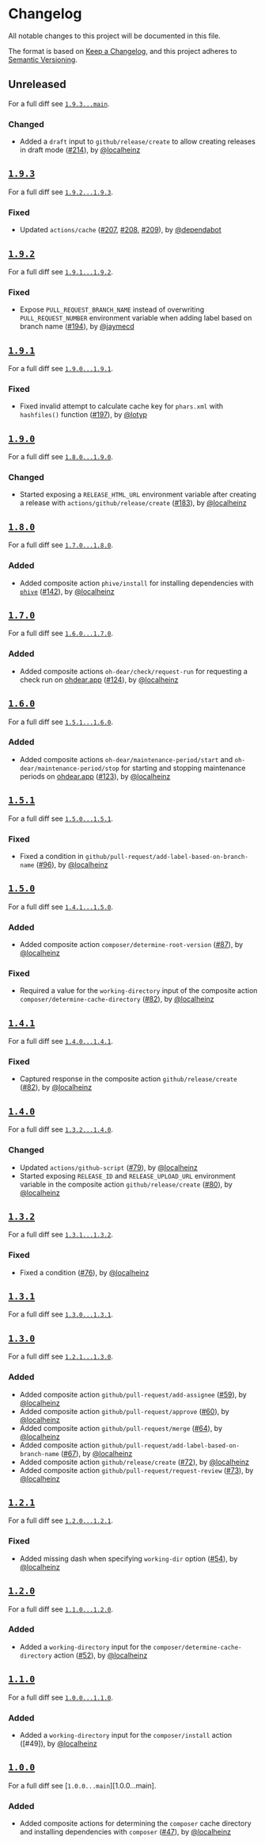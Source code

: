 # Changelog

All notable changes to this project will be documented in this file.

The format is based on [Keep a Changelog](https://keepachangelog.com/en/1.0.0/), and this project adheres to [Semantic Versioning](https://semver.org/spec/v2.0.0.html).

## Unreleased

For a full diff see [`1.9.3...main`][1.9.3...main].

### Changed

- Added a `draft` input to `github/release/create` to allow creating releases in draft mode ([#214]), by [@localheinz]

## [`1.9.3`][1.9.3]

For a full diff see [`1.9.2...1.9.3`][1.9.2...1.9.3].

### Fixed

- Updated `actions/cache` ([#207], [#208], [#209]), by [@dependabot]

## [`1.9.2`][1.9.2]

For a full diff see [`1.9.1...1.9.2`][1.9.1...1.9.2].

### Fixed

- Expose `PULL_REQUEST_BRANCH_NAME` instead of overwriting `PULL_REQUEST_NUMBER` environment variable when adding label based on branch name ([#194]), by [@jaymecd]

## [`1.9.1`][1.9.1]

For a full diff see [`1.9.0...1.9.1`][1.9.0...1.9.1].

### Fixed

- Fixed invalid attempt to calculate cache key for `phars.xml` with `hashfiles()` function ([#197]), by [@lotyp]

## [`1.9.0`][1.9.0]

For a full diff see [`1.8.0...1.9.0`][1.8.0...1.9.0].

### Changed

- Started exposing a `RELEASE_HTML_URL` environment variable after creating a release with `actions/github/release/create` ([#183]), by [@localheinz]

## [`1.8.0`][1.8.0]

For a full diff see [`1.7.0...1.8.0`][1.7.0...1.8.0].

### Added

- Added composite action `phive/install` for installing dependencies with [`phive`](https://phar.io) ([#142]), by [@localheinz]

## [`1.7.0`][1.7.0]

For a full diff see [`1.6.0...1.7.0`][1.6.0...1.7.0].

### Added

- Added composite actions `oh-dear/check/request-run` for requesting a check run on [ohdear.app](https://ohdear.app) ([#124]), by [@localheinz]

## [`1.6.0`][1.6.0]

For a full diff see [`1.5.1...1.6.0`][1.5.1...1.6.0].

### Added

- Added composite actions `oh-dear/maintenance-period/start` and `oh-dear/maintenance-period/stop` for starting and stopping maintenance periods on [ohdear.app](https://ohdear.app) ([#123]), by [@localheinz]

## [`1.5.1`][1.5.1]

For a full diff see [`1.5.0...1.5.1`][1.5.0...1.5.1].

### Fixed

- Fixed a condition in `github/pull-request/add-label-based-on-branch-name` ([#96]), by [@localheinz]

## [`1.5.0`][1.5.0]

For a full diff see [`1.4.1...1.5.0`][1.4.1...1.5.0].

### Added

- Added composite action `composer/determine-root-version` ([#87]), by [@localheinz]

### Fixed

- Required a value for the `working-directory` input of the composite action `composer/determine-cache-directory` ([#82]), by [@localheinz]

## [`1.4.1`][1.4.1]

For a full diff see [`1.4.0...1.4.1`][1.4.0...1.4.1].

### Fixed

- Captured response in the composite action `github/release/create` ([#82]), by [@localheinz]

## [`1.4.0`][1.4.0]

For a full diff see [`1.3.2...1.4.0`][1.3.2...1.4.0].

### Changed

- Updated `actions/github-script` ([#79]), by [@localheinz]
- Started exposing `RELEASE_ID` and `RELEASE_UPLOAD_URL` environment variable in the composite action `github/release/create` ([#80]), by [@localheinz]

## [`1.3.2`][1.3.2]

For a full diff see [`1.3.1...1.3.2`][1.3.1...1.3.2].

### Fixed

- Fixed a condition ([#76]), by [@localheinz]

## [`1.3.1`][1.3.1]

For a full diff see [`1.3.0...1.3.1`][1.3.0...1.3.1].

## [`1.3.0`][1.3.0]

For a full diff see [`1.2.1...1.3.0`][1.2.1...1.3.0].

### Added

- Added composite action `github/pull-request/add-assignee` ([#59]), by [@localheinz]
- Added composite action `github/pull-request/approve` ([#60]), by [@localheinz]
- Added composite action `github/pull-request/merge` ([#64]), by [@localheinz]
- Added composite action `github/pull-request/add-label-based-on-branch-name` ([#67]), by [@localheinz]
- Added composite action `github/release/create` ([#72]), by [@localheinz]
- Added composite action `github/pull-request/request-review` ([#73]), by [@localheinz]

## [`1.2.1`][1.2.1]

For a full diff see [`1.2.0...1.2.1`][1.2.0...1.2.1].

### Fixed

- Added missing dash when specifying `working-dir` option ([#54]), by [@localheinz]

## [`1.2.0`][1.2.0]

For a full diff see [`1.1.0...1.2.0`][1.1.0...1.2.0].

### Added

- Added a `working-directory` input for the `composer/determine-cache-directory` action ([#52]), by [@localheinz]

## [`1.1.0`][1.1.0]

For a full diff see [`1.0.0...1.1.0`][1.0.0...1.1.0].

### Added

- Added a `working-directory` input for the `composer/install` action ([#49]), by [@localheinz]

## [`1.0.0`][1.0.0]

For a full diff see [`1.0.0...main`][1.0.0...main].

### Added

- Added composite actions for determining the `composer` cache directory and installing dependencies with `composer` ([#47]), by [@localheinz]

[1.0.0]: https://github.com/ergebnis/.github/releases/tag/1.0.0
[1.1.0]: https://github.com/ergebnis/.github/releases/tag/1.1.0
[1.2.0]: https://github.com/ergebnis/.github/releases/tag/1.2.0
[1.2.1]: https://github.com/ergebnis/.github/releases/tag/1.2.1
[1.3.0]: https://github.com/ergebnis/.github/releases/tag/1.3.0
[1.3.1]: https://github.com/ergebnis/.github/releases/tag/1.3.1
[1.3.2]: https://github.com/ergebnis/.github/releases/tag/1.3.2
[1.4.0]: https://github.com/ergebnis/.github/releases/tag/1.4.0
[1.4.1]: https://github.com/ergebnis/.github/releases/tag/1.4.1
[1.5.0]: https://github.com/ergebnis/.github/releases/tag/1.5.0
[1.5.1]: https://github.com/ergebnis/.github/releases/tag/1.5.1
[1.6.0]: https://github.com/ergebnis/.github/releases/tag/1.6.0
[1.7.0]: https://github.com/ergebnis/.github/releases/tag/1.7.0
[1.8.0]: https://github.com/ergebnis/.github/releases/tag/1.8.0
[1.9.0]: https://github.com/ergebnis/.github/releases/tag/1.9.0
[1.9.1]: https://github.com/ergebnis/.github/releases/tag/1.9.1
[1.9.2]: https://github.com/ergebnis/.github/releases/tag/1.9.2
[1.9.3]: https://github.com/ergebnis/.github/releases/tag/1.9.3

[ca7f15d...1.0.0]: https://github.com/ergebnis/.github/compare/ca7f15d...1.0.0
[1.0.0...1.1.0]: https://github.com/ergebnis/.github/compare/1.0.0...1.1.0
[1.1.0...1.2.0]: https://github.com/ergebnis/.github/compare/1.1.0...1.2.0
[1.2.0...1.2.1]: https://github.com/ergebnis/.github/compare/1.2.0...1.2.1
[1.2.1...1.3.0]: https://github.com/ergebnis/.github/compare/1.2.1...1.3.0
[1.3.0...1.3.1]: https://github.com/ergebnis/.github/compare/1.3.0...1.3.1
[1.3.1...1.3.2]: https://github.com/ergebnis/.github/compare/1.3.1...1.3.2
[1.3.2...1.4.0]: https://github.com/ergebnis/.github/compare/1.3.2...1.4.0
[1.4.0...1.4.1]: https://github.com/ergebnis/.github/compare/1.4.0...1.4.1
[1.4.1...1.5.0]: https://github.com/ergebnis/.github/compare/1.4.1...1.5.0
[1.5.0...1.5.1]: https://github.com/ergebnis/.github/compare/1.5.0...1.5.1
[1.5.1...1.6.0]: https://github.com/ergebnis/.github/compare/1.5.1...1.6.0
[1.6.0...1.7.0]: https://github.com/ergebnis/.github/compare/1.6.0...1.7.0
[1.7.0...1.8.0]: https://github.com/ergebnis/.github/compare/1.7.0...1.8.0
[1.8.0...1.9.0]: https://github.com/ergebnis/.github/compare/1.8.0...1.9.0
[1.9.0...1.9.1]: https://github.com/ergebnis/.github/compare/1.9.0...1.9.1
[1.9.1...1.9.2]: https://github.com/ergebnis/.github/compare/1.9.1...1.9.2
[1.9.2...1.9.3]: https://github.com/ergebnis/.github/compare/1.9.2...1.9.3
[1.9.3...main]: https://github.com/ergebnis/.github/compare/1.9.3...main

[#47]: https://github.com/ergebnis/.github/pull/47
[#48]: https://github.com/ergebnis/.github/pull/48
[#52]: https://github.com/ergebnis/.github/pull/52
[#54]: https://github.com/ergebnis/.github/pull/54
[#59]: https://github.com/ergebnis/.github/pull/59
[#60]: https://github.com/ergebnis/.github/pull/60
[#64]: https://github.com/ergebnis/.github/pull/64
[#67]: https://github.com/ergebnis/.github/pull/67
[#72]: https://github.com/ergebnis/.github/pull/72
[#73]: https://github.com/ergebnis/.github/pull/73
[#76]: https://github.com/ergebnis/.github/pull/76
[#79]: https://github.com/ergebnis/.github/pull/79
[#80]: https://github.com/ergebnis/.github/pull/80
[#82]: https://github.com/ergebnis/.github/pull/82
[#87]: https://github.com/ergebnis/.github/pull/87
[#96]: https://github.com/ergebnis/.github/pull/96
[#123]: https://github.com/ergebnis/.github/pull/123
[#124]: https://github.com/ergebnis/.github/pull/124
[#142]: https://github.com/ergebnis/.github/pull/142
[#183]: https://github.com/ergebnis/.github/pull/183
[#194]: https://github.com/ergebnis/.github/pull/194
[#197]: https://github.com/ergebnis/.github/pull/197
[#207]: https://github.com/ergebnis/.github/pull/207
[#208]: https://github.com/ergebnis/.github/pull/208
[#209]: https://github.com/ergebnis/.github/pull/209
[#214]: https://github.com/ergebnis/.github/pull/214

[@dependabot]: https://github.com/dependabot
[@jaymecd]: https://github.com/jaymecd
[@localheinz]: https://github.com/localheinz
[@lotyp]: https://github.com/lotyp
